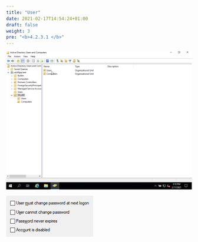 ```yaml
---
title: "User"
date: 2021-02-17T14:54:24+01:00
draft: false
weight: 3
pre: "<b>4.2.3.1 </b>"
---
```




![](create_user.gif)

![](user_options_during_creation.png)